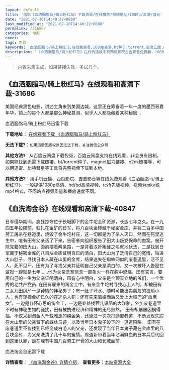 ```yaml
---
layout: default
title: '电影《血洒胭脂马/骑上粉红马》下载资源/在线播放/视频地址/1080p/高清/蓝光'
date: "2021-07-10T14:40:22+0800"
last_modified_at: "2021-07-10T14:40:22+0800"
permalink: /31686/
categories: 电影
cover:
tags: 电影
keywords: '血洒胭脂马/骑上粉红马,在线免费看,1080p高清,bt种子,torrent,百度云盘,magnet,磁力链,迅雷下载资源'
description: '《血洒胭脂马/骑上粉红马》在线云播放手机西瓜影院吉吉影音免费看，1080p高清bd/hd未删减完整版和tc抢先枪版，mkv/mp4格式，附带bt/torrent种子、magnet/磁力链、百度云盘、网盘资源迅雷下载链接'
---
```


>内容采集生成，如果链接失效，多试几个。


## 《血洒胭脂马/骑上粉红马》在线观看和高清下载-31686

美国经典黑色电影，讲述主角来到美国边城，这里正在筹备着一年一度的墨西哥嘉年华，镇上的每个人都是那么神秘莫测，似乎人人都隐藏着某种秘密...


血洒胭脂马/骑上粉红马迅雷下载

**下载地址**： [在线观看下载 《血洒胭脂马/骑上粉红马》](https://www.993dy.com//vod-detail-id-16980.html) 


**无法下载?**：`如果迅雷因版权原因无法下载，关注微信公众号 `

**其他方法1**：从百度云网盘下载视频，百度云网盘支持在线观看，非会员有限制，如果能找到迅雷下载链接、bt/torrent种子、magnet磁力链接、e2dk链接等，可以用迅雷、比特彗星等工具将完整视频下载到本地。

**其他方法2**：用手机云播、西瓜影院、吉吉影音等在线免费观看《血洒胭脂马/骑上粉红马》，一般提供1080p高清、hd/bd高清视频、tc抢先版视频，视频为mkv或mp4格式，不同站点视频质量和播放速度不同。


## 《血洗淘金谷》在线观看和高清下载-40847

日军侵华期间，疯狂掠夺位于长城脚下的金牛坨金矿资源，长达七年之久。在一九四五年投降前，驻扎在金矿的日军，将八百块金砖藏于秘密金库，并将二百多中国劳工屠杀在巷道里，烧毁了金牛坨村庄，这一切都是为了杀人灭口，然而在死里逃生中，唯有田有父亲活了下来，告密者向组织报告了田大山叛党保命的血案。被开除党籍的田大山，面前摆着两条路，一是背着汉奸叛徒之名就地伏法，二是找到日军藏于秘密金库的八百块金砖证明自已的清白，田大山为了洗清自己的冤情，钻进大山肚子，寻找日本人藏在山里的金库，结果迷失在蜘蛛网似的废巷道里，活不见人，死不见尸。田有为了寻找父亲并证明自己父亲是清白的，又一次被坏人告密在监狱一蹲就是七年&hellip;…他为父亲洗冤信念一直象火一样在胸中燃烧，田有誓言，要用自己的一生为父亲证明清白，田有心中明白，父亲是个顶天立地的爷们，一个优秀的老共产党员. 在田有雇来的淘金工中，有来金牛坨村寻找心上人的，却被田有二女儿田凤芹一见钟情的神秘男子；有一肚子坏水、随时可能出卖朋友的猥琐小人；也有窥视金矿已久的在逃杀人犯；还有先来骗婚而后又爱上大哑巴的&ldquo;放鹰女&rdquo;。一边是各怀心思的淘金工，一边是处处找茬儿设阻的大洋驴，外加废巷道里不时有神秘生物的骚扰，田有被拽进经济和精神的无尽煎熬。 田有却屡屡因祸得福，不仅采到淘金人千载难逢的纯金条，还通过一次次打通废巷道，不断发现失踪在大山里的父亲留下的蛛丝马迹，以及当年日本鬼子设下的一道道陷阱。 田有在废巷道里不仅找到已经变成白毛人的父亲，还发现了当年日本鬼子藏在金库里的八百块金砖，为父亲洗清了几十年的冤情。周道新带着当年沾满鲜血的日本兵后代回到这里认罪，跪在埋有中国几百劳工尸骨的大山和长城面前.


血洗淘金谷迅雷下载

**详情查看**： [《血洗淘金谷》详情介绍](/movie/40847/)， **查看更多**：[本站资源大全](/movie/t/all/)


